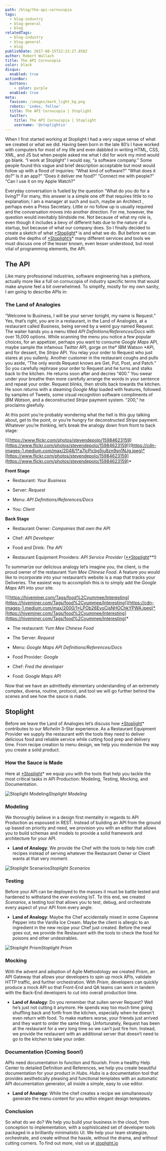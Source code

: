 ```yaml
---
path: /blog/the-api-cornucopia
tags:
  - blog-industry
  - blog-general
  - blog
relatedTags:
  - blog-industry
  - blog-general
  - blog
publishDate: 2017-08-15T22:22:27.858Z
author: Robert Wallach
title: The API Cornucopia
color: black
disqus:
  enabled: true
actionBar:
  buttons:
    - color: purple
  enabled: true
meta:
  favicon: /images/mark_light_bg.png
  robots: 'index, follow'
  title: The API Cornucopia | Stoplight
  twitter:
    title: The API Cornucopia | Stoplight
    username: '@stoplightio'
---
```

When I first started working at Stoplight I had a very vague sense of what we created or what we did. Having been born in the late 80’s I have worked with computers for most of my life and even dabbled in writing HTML, CSS, XML, and JS but when people asked me what I did for work my mind would go blank. “I work at Stoplight” I would say, “a software company.” Some people found this vague and brief description acceptable but most would follow up with a flood of inquiries: “What kind of software?” “What does it do?” Is it an app?” “Does it deliver me food?” “Connect me with people?” “Can I use it on my Apple Watch?”

Everyday conversation is fueled by the question “What do you do for a living?” For many, this answer is a simple one off that requires little to no explanation; I am a manager at such and such, maybe an Architect , perhaps even a Press Secretary. Little or no follow up is usually required and the conversation moves into another direction. For me, however, the question would inevitably blindside me. Not because of what my role is, even though it includes a bevy of different hats due to the nature of a startup, but because of what our company does. So I finally decided to create a sketch of what [*Stoplight](http://stoplight.io/)* is and what we do. But before we can plumb the depths of [*Stoplight’s](http://stoplight.io/)* many different services and tools we must discuss one of the lesser known, even lesser understood, but most vital of programming elements, the API.

## The API

Like many professional industries, software engineering has a plethora, actually more like a full on cornucopia of industry specific terms that would make anyone feel a bit overwhelmed. To simplify, mostly for my own sanity, I am going to describe APIs in:

### The Land of Analogies

“Welcome to Business, I will be your server tonight, my name is Request.” Yes, that’s right, you are in a restaurant, in the Land of Analogies, at a restaurant called Business, being served by a weird guy named Request. The waiter hands you a menu titled *API Definitions/References/Docs* with over 15,000 options. While scanning the menu you notice a few popular choices, for an appetizer, perhaps you want to consume *Google Maps* API, maybe sample the infamous *Twitter* API, gorge on the* IBM Watson *API, and for dessert, the *Stripe* API. You relay your order to Request who just stares at you sullenly. Another customer in the restaurant coughs and pulls you aside, “The only words Request knows are Get, Put, Post, and Patch.” So you carefully rephrase your order to Request and he turns and stalks back to the kitchen. He returns soon after and decries “400.” You swear under your breathe then more carefully arrange the words in your sentence and repeat your order. Request blinks, then strolls back towards the kitchen. He soon returns with a steaming *Google Map* loaded with features, followed by samples of Tweets, some visual recognition software compliments of *IBM Watson*, and a deconstructed *Stripe* payment system. “200,” he proclaims gleefully.

At this point you’re probably wondering what the hell is this guy talking about, get to the point, or you’re hungry for deconstructed *Stripe* payment. Whatever you’re thinking, let’s break the analogy down from front to back stage:

![[https://www.flickr.com/photos/stevendepolo/15984623159](https://www.flickr.com/photos/stevendepolo/15984623159)](https://cdn-images-1.medium.com/max/2048/1*a7lcPicbg5ju8zn9sn1NJg.jpeg)*[https://www.flickr.com/photos/stevendepolo/15984623159](https://www.flickr.com/photos/stevendepolo/15984623159)*

**Front Stage**

* Restaurant: *Your Business*

* Server: *Request*

* Menu: *API Definitions/References/Docs*

* You: *Client*

**Back Stage**

* Restaurant Owner: *Companies that own the API*

* Chef: *API Developer*

* Food and Drink: *The API*

* Restaurant Equipment Providers: *API Service Provider* ([**Stoplight](http://stoplight.io/)**!)

To summarize our delicious analogy let’s imagine you, the client, is the proud owner of the restaurant *Yum Mee Chinese Food*. A feature you would like to incorporate into your restaurant’s website is a map that tracks your Deliveries. The easiest way to accomplish this is to simply add the *Google Maps* API into your site.

![[https://hiveminer.com/Tags/food%2Cyummee/Interesting](https://hiveminer.com/Tags/food%2Cyummee/Interesting)](https://cdn-images-1.medium.com/max/2000/1*LPOb26EyoCjsNHOChkYPWA.jpeg)*[https://hiveminer.com/Tags/food%2Cyummee/Interesting](https://hiveminer.com/Tags/food%2Cyummee/Interesting)*

* The restaurant: *Yum Mee Chinese Food*

* The Server: *Request*

* Menu: *Google Maps API Definitions/References/Docs*

* Food Provider: *Google*

* Chef: *Fred the developer*

* Food: *Google Maps API*

Now that we have an admittedly elementary understanding of an extremely complex, diverse, routine, protocol, and tool we will go further behind the scenes and see how the sauce is made.

## Stoplight

Before we leave the Land of Analogies let’s discuss how [*Stoplight](http://stoplight.io/)* contributes to our *Michelin* 3-Star experience. As a Restaurant Equipment Provider we supply the restaurant with the tools they need to deliver delicious food and reliable service while cutting food prep and delivery time. From recipe creation to menu design, we help you modernize the way you create a solid product.

### How the Sauce is Made

Here at [*Stoplight](http://stoplight.io/)* we equip you with the tools that help you tackle the most critical tasks in API Production: Modeling, Testing, Mocking, and Documentation.

![Stoplight Modeling](https://cdn-images-1.medium.com/max/2880/1*Ruit1ulB8Tnzcd78iyhPHA.png)*Stoplight Modeling*

### Modeling

We thoroughly believe in a design first mentality in regards to API Production as espoused in REST. Instead of building an API from the ground up based on priority and need, we provision you with an editor that allows you to build schemas and models to provide a solid framework and architecture for your API.

* **Land of Analogy**: We provide the Chef with the tools to help him craft recipes instead of serving whatever the Restaurant Owner or Client wants at that very moment.

![Stoplight Scenarios](https://cdn-images-1.medium.com/max/2880/1*LFnYcnPEMFDwve8H__a0vA.png)*Stoplight Scenarios*

### Testing

Before your API can be deployed to the masses it must be battle tested and hardened to withstand the ever evolving IoT. To this end, we created *Scenarios*, a testing tool that allows you to test, debug, and orchestrate every aspect of your API from every angle.

* **Land of Analogy**: Maybe the Chef accidentally mixed in some Cayenne Pepper into the Vanilla Ice Cream. Maybe the client is allergic to an ingredient in the new recipe your Chef just created. Before the meal goes out, we provide the Restaurant with the tools to check the food for poisons and other undesirables.

![Stoplight Prism](https://cdn-images-1.medium.com/max/2876/1*bpPbJ83wfobGTWaSdC7KTA.png)*Stoplight Prism*

### Mocking

With the advent and adoption of Agile Methodology we created *Prism*, an API Gateway that allows your developers to spin up mock APIs, validate HTTP traffic, and further orchestration. With *Prism*, developers can quickly produce a mock API so that Front-End and QA teams can work in tandem with the Back-End developers to cut into overall production time.

* **Land of Analogy**: Do you remember that sullen server Request? Well he’s just not cutting it anymore. He spends way too much time going shuffling back and forth from the kitchen, especially when he doesn’t even return with food. To make matters worse, your friends just arrived and they want to order the same thing. Unfortunately, Request has been at the restaurant for a very long time so we can’t just fire him. Instead, we provide the restaurant with an additional server that doesn’t need to go to the kitchen to take your order.

### Documentation (Coming Soon!)

APIs need documentation to function and flourish. From a healthy Help Center to detailed Definition and References, we help you create beautiful documentation for your product in *Hubs*. *Hubs* is a documentation tool that provides aesthetically pleasing and functional templates with an automatic API documentation generator, all inside a simple, easy to use editor.

* **Land of Analogy**: While the chef creates a recipe we simultaneously generate the menu content for you within elegant design templates.

### Conclusion

So what do *we* do? We help you build your business in the cloud, from conception to implementation, with a sophisticated set of developer tools packaged in a brilliantly minimalistic UI. We help your team strategize, orchestrate, and create without the hassle, without the drama, and without cutting corners. To find out more, visit us at [stoplight.io](http://stoplight.io)
